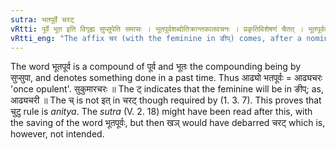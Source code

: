 ```yaml
---
sutra: भतपूर्वे चरट्
vRtti: पूर्वे भूत इति विगृह्य सुप्सुपेति समासः । भूतपूर्वशब्दोतिक्रान्तकालवचनः । प्रकृतिविशेषणं चैतत् । भूतपूर्वत्वविशिष्टेर्थे वर्त्तमानात्प्रातिपदिकात्स्वार्थे चरट् प्रत्ययो भवति ॥
vRtti_eng: "The affix चर (with the feminine in ङीप्) comes, after a nominal stem, the word retaining its denotation, when the meaning is 'this had been before'."
---
```

The word भूतपूर्व is a compound of पूर्व and भूतः the compounding being by सुप्सुपा, and denotes something done in a past time. Thus आढ्यो भतपूर्वः = आढ्यचरः 'once opulent'. सुकुमारचरः ॥ The ट् indicates that the feminine will be in ङीप्; as, आढ्यचरी ॥ The च् is not इत् in चरट् though required by (1. 3. 7). This proves that चुटु rule is _anitya_. The _sutra_ (V. 2. 18) might have been read after this, with the saving of the word भूतपूर्वः, but then खञ् would have debarred चरट् which is, however, not intended.
